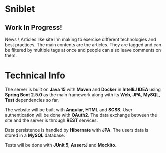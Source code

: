 # Sniblet

## Work In Progress!

News \ Articles like site I'm making to exercise different technologies and best practices. The main contents are the articles. They are tagged and can be filtered by multiple tags at once and people can also leave comments on them.

# Technical Info

The server is built on **Java 15** with **Maven** and **Docker** in **IntelliJ IDEA** using **Spring Boot 2.5.0** as the main framework along with its **Web**, **JPA**, **MySQL**, **Test** dependencies so far.  

The website will be built with **Angular**, **HTML** and **SCSS**.  User authentication will be done with **OAuth2**. The data exchange between the site and the server is through **REST** services.

Data persistence is handled by **Hibernate** with **JPA**. The users data is stored in a **MySQL** database.  

Tests will be done with **JUnit 5**, **AssertJ** and **Mockito**.

